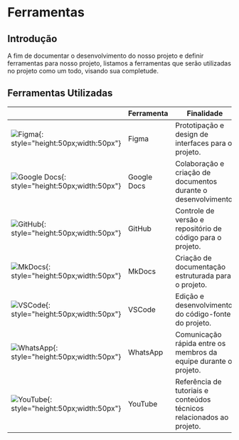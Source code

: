 # Ferramentas

## Introdução

A fim de documentar o desenvolvimento do nosso projeto e definir ferramentas para nosso projeto, listamos a ferramentas que serão utilizadas no projeto como um todo, visando sua completude. 

## Ferramentas Utilizadas

|                   | Ferramenta | Finalidade                                                         |
|-------------------|------------|--------------------------------------------------------------------|
| ![Figma](){: style="height:50px;width:50px"}     | Figma      | Prototipação e design de interfaces para o projeto.                 |
| ![Google Docs](/2024.2-Grupo01/req-grupo1/site/assets/images/gdocs.png){: style="height:50px;width:50px"} | Google Docs | Colaboração e criação de documentos durante o desenvolvimento.      |
| ![GitHub](/2024.2-Grupo01/req-grupo1/site/assets/images/github.png){: style="height:50px;width:50px"}   | GitHub      | Controle de versão e repositório de código para o projeto.          |
| ![MkDocs](/2024.2-Grupo01/req-grupo1/site/assets/images/mkdocs.png){: style="height:50px;width:50px"}   | MkDocs      | Criação de documentação estruturada para o projeto.                 |
| ![VSCode](/2024.2-Grupo01/req-grupo1/site/assets/images/vscode.png){: style="height:50px;width:50px"}   | VSCode      | Edição e desenvolvimento do código-fonte do projeto.                |
| ![WhatsApp](/2024.2-Grupo01/req-grupo1/site/assets/images/whatsapp.png){: style="height:50px;width:50px"}| WhatsApp   | Comunicação rápida entre os membros da equipe durante o projeto.    |
| ![YouTube](/2024.2-Grupo01/req-grupo1/site/assets/images/youtube.png){: style="height:50px;width:50px"}  | YouTube     | Referência de tutoriais e conteúdos técnicos relacionados ao projeto.|

